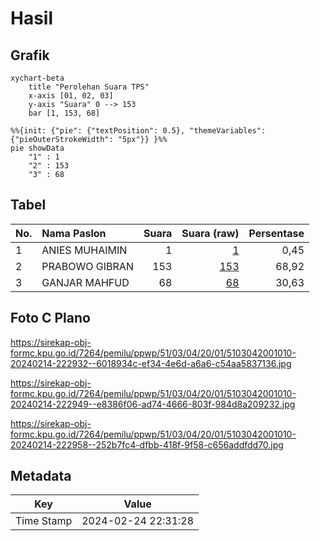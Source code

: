 # Hasil

## Grafik

```mermaid
xychart-beta
    title "Perolehan Suara TPS"
    x-axis [01, 02, 03]
    y-axis "Suara" 0 --> 153
    bar [1, 153, 68]
```

```mermaid
%%{init: {"pie": {"textPosition": 0.5}, "themeVariables": {"pieOuterStrokeWidth": "5px"}} }%%
pie showData
    "1" : 1
    "2" : 153
    "3" : 68
```

## Tabel

| No. | Nama Paslon    | Suara | Suara (raw) | Persentase |
|:--- |:-------------- | -----:| -----------:| ----------:|
| 1   | ANIES MUHAIMIN | 1     | [1][p-1]    | 0,45       |
| 2   | PRABOWO GIBRAN | 153   | [153][p-2]  | 68,92      |
| 3   | GANJAR MAHFUD  | 68    | [68][p-3]   | 30,63      |


[p-1]: https://github.com/gigit-pemilu/pemilu-2024-51-bali/blob/main/pilpres/hitung-suara/sub/51-bali/sub/03-badung/sub/04-petang/sub/2001-carangsari/sub/010-tps/sub/paslon-1.txt
[p-2]: https://github.com/gigit-pemilu/pemilu-2024-51-bali/blob/main/pilpres/hitung-suara/sub/51-bali/sub/03-badung/sub/04-petang/sub/2001-carangsari/sub/010-tps/sub/paslon-2.txt
[p-3]: https://github.com/gigit-pemilu/pemilu-2024-51-bali/blob/main/pilpres/hitung-suara/sub/51-bali/sub/03-badung/sub/04-petang/sub/2001-carangsari/sub/010-tps/sub/paslon-3.txt

## Foto C Plano

https://sirekap-obj-formc.kpu.go.id/7264/pemilu/ppwp/51/03/04/20/01/5103042001010-20240214-222932--6018934c-ef34-4e6d-a6a6-c54aa5837136.jpg

https://sirekap-obj-formc.kpu.go.id/7264/pemilu/ppwp/51/03/04/20/01/5103042001010-20240214-222949--e8386f06-ad74-4666-803f-984d8a209232.jpg

https://sirekap-obj-formc.kpu.go.id/7264/pemilu/ppwp/51/03/04/20/01/5103042001010-20240214-222958--252b7fc4-dfbb-418f-9f58-c656addfdd70.jpg


## Metadata

| Key        | Value               |
| ---------- | ------------------- |
| Time Stamp | 2024-02-24 22:31:28 |



